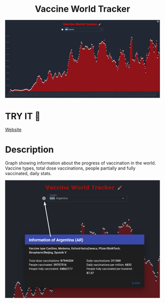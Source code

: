<h1 align="center">Vaccine World Tracker</h1>

<p align="center">
<img src=".github/main.png"></img>
</p>

# TRY IT 🚀
[Website](https://vaccine-world-tracker.netlify.app/)

# Description
Graph showing information about the progress of vaccination in the world.
Vaccine types, total dose vaccinations, people partially and fully vaccinated, daily stats.

<p align="center">
<img src=".github/description.png"></img>
</p>